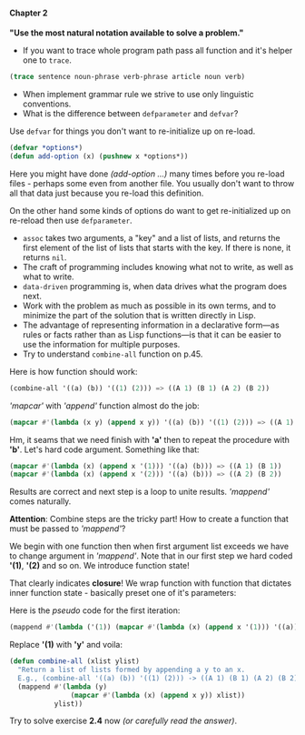 #### Chapter 2

**"Use the most natural notation available to solve a problem."**

- If you want to trace whole program path pass all function and it's helper one to `trace`.
``` cl
(trace sentence noun-phrase verb-phrase article noun verb)
```
- When implement grammar rule we strive to use only linguistic conventions.
- What is the difference between `defparameter` and `defvar`?

Use `defvar` for things you don't want to re-initialize up on re-load.
``` cl
(defvar *options*)
(defun add-option (x) (pushnew x *options*))
```
Here you might have done *(add-option ...)* many times before you re-load files - perhaps
some even from another file. You usually don't want to throw all that data just because you re-load
this definition.

On the other hand some kinds of options do want to get re-initialized up on re-reload then use
`defparameter`.
- `assoc` takes two arguments, a "key" and a list of lists, and returns the first
element of the list of lists that starts with the key. If there is none, it returns `nil`.
- The craft of programming includes knowing what not to write, as well as what to write.
- `data-driven` programming is, when data drives what the program does next.
- Work with the problem as much as possible in its own terms, and to minimize the part of
the solution that is written directly in Lisp.
- The advantage of representing information in a declarative form—as rules or facts
rather than as Lisp functions—is that it can be easier to use the information for multiple
purposes.
- Try to understand `combine-all` function on p.45.

Here is how function should work:
``` cl
(combine-all '((a) (b)) '((1) (2))) => ((A 1) (B 1) (A 2) (B 2))
```

_'mapcar'_ with _'append'_ function almost do the job:
``` cl
(mapcar #'(lambda (x y) (append x y)) '((a) (b)) '((1) (2))) => ((A 1) (B 2))
```

Hm, it seams that we need finish with **'a'** then to repeat the procedure with **'b'**.
Let's hard code argument. Something like that:
``` cl
(mapcar #'(lambda (x) (append x '(1))) '((a) (b))) => ((A 1) (B 1))
(mapcar #'(lambda (x) (append x '(2))) '((a) (b))) => ((A 2) (B 2))
```

Results are correct and next step is a loop to unite results. _'mappend'_ comes naturally.

**Attention**: Combine steps are the tricky part!
How to create a function that must be passed to _'mappend'_?

We begin with one function then when first argument list exceeds we have to change argument
in _'mappend'_. Note that in our first step we hard coded **'(1)**, **'(2)** and so on. We introduce function state!

That clearly indicates **closure**! We wrap function with function
that dictates inner function state - basically preset one of it's parameters:

Here is the _pseudo_ code for the first iteration:
``` cl
(mappend #'(lambda ('(1)) (mapcar #'(lambda (x) (append x '(1))) '((a)) )) '((a) (b)))
```
Replace **'(1)** with **'y'** and voila:
``` cl
(defun combine-all (xlist ylist)
  "Return a list of lists formed by appending a y to an x.
  E.g., (combine-all '((a) (b)) '((1) (2))) -> ((A 1) (B 1) (A 2) (B 2))."
  (mappend #'(lambda (y)
               (mapcar #'(lambda (x) (append x y)) xlist))
           ylist))
```

Try to solve exercise **2.4** now _(or carefully read the answer)_.
